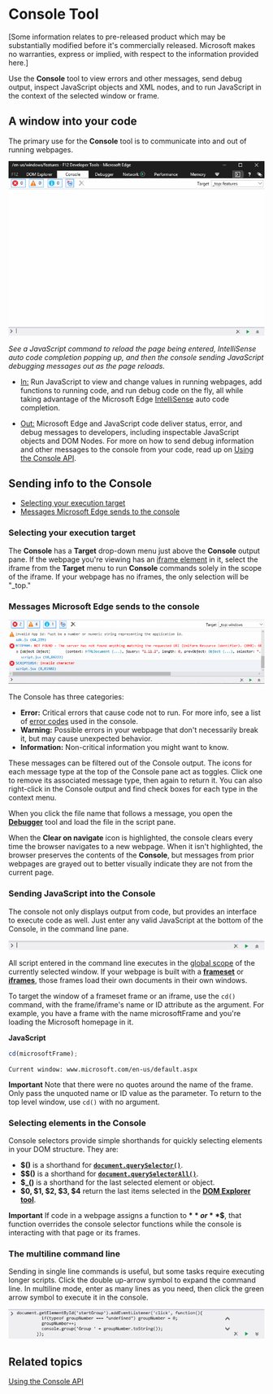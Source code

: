# Console Tool

[Some information relates to pre-released product which may be substantially modified before it's commercially released. Microsoft makes no warranties, express or implied, with respect to the information provided here.]

Use the **Console** tool to view errors and other messages, send debug output, inspect JavaScript objects and XML nodes, and to run JavaScript in the context of the selected window or frame.

## A window into your code

The primary use for the **Console** tool is to communicate into and out of running webpages.

![Edge Console](../media/Edge_Console.gif)

*See a JavaScript command to reload the page being entered, IntelliSense auto code completion popping up, and then the console sending JavaScript debugging messages out as the page reloads.*

   - [In:](#sending-javascript-into-the-console) Run JavaScript to view and change values in running webpages, add functions to running code, and run debug code on the fly, all while taking advantage of the Microsoft Edge [IntelliSense](https://msdn.microsoft.com/en-us/library/hcw1s69b.aspx) auto code completion.

   - [Out:](#sending-info-to-the-console) Microsoft Edge and JavaScript code deliver status, error, and debug messages to developers, including inspectable JavaScript objects and DOM Nodes. For more on how to send debug information and other messages to the console from your code, read up on [Using the Console API](./using-the-console-api/).

## Sending info to the Console

   - [Selecting your execution target](#selecting-your-execution-target)
   - [Messages Microsoft Edge sends to the console](#messages-microsoft-edge-sends-to-the-console)

### Selecting your execution target
The **Console** has a **Target** drop-down menu just above the **Console** output pane. If the webpage you're viewing has an [iframe element]() in it, select the iframe from the **Target** menu to run **Console** commands solely in the scope of the iframe. If your webpage has no iframes, the only selection will be "_top."

### Messages Microsoft Edge sends to the console

![Console System Messages](../media/Edge_Console_messages.gif)
<!--By default, the **Console** won't show any messages until you start it. Start it by opening the F12 developer tools, and selecting the **Console tool** (CTRL + 2). You can also open the **Console** within another tool using the **Show console** button in the upper-right of the tools pane or CTRL + `.-->

The Console has three categories:
   - **Error:** Critical errors that cause code not to run. For more info, see a list of [error codes](./console-error-and-status-codes) used in the console.
   - **Warning:** Possible errors in your webpage that don't necessarily break it, but may cause unexpected behavior.
   - **Information:** Non-critical information you might want to know.

These messages can be filtered out of the Console output. The icons for each message type at the top of the Console pane act as toggles. Click one to remove its associated message type, then again to return it. You can also right-click in the Console output and find check boxes for each type in the context menu.

When you click the file name that follows a message, you open the **[Debugger](../debugger/)** tool and load the file in the script pane.

When the **Clear on navigate** icon is highlighted, the console clears every time the browser navigates to a new webpage. When it isn't highlighted, the browser preserves the contents of the **Console**, but messages from prior webpages are grayed out to better visually indicate they are not from the current page.

### Sending JavaScript into the Console
The console not only displays output from code, but provides an interface to execute code as well. Just enter any valid JavaScript at the bottom of the Console, in the command line pane.

![F12 Console Single Command Line](../media/f12blueconsolecommandsingle.png)

All script entered in the command line executes in the [global scope](https://msdn.microsoft.com/en-us/library/bzt2dkta(v=vs.85).aspx) of the currently selected window. If your webpage is built with a **[frameset](https://msdn.microsoft.com/en-us/library/ms535251(v=vs.85).aspx)** or **[iframes](https://msdn.microsoft.com/en-us/library/ms535258(v=vs.85).aspx)**, those frames load their own documents in their own windows.

To target the window of a frameset frame or an iframe, use the `cd()` command, with the frame/iframe's name or ID attribute as the argument. For example, you have a frame with the name microsoftFrame and you're loading the Microsoft homepage in it.

   **JavaScript**
   ```js
   cd(microsoftFrame);
   ```
   ```
   Current window: www.microsoft.com/en-us/default.aspx
   ```

**Important**  Note that there were no quotes around the name of the frame. Only pass the unquoted name or ID value as the parameter.
To return to the top level window, use `cd()` with no argument.

### Selecting elements in the Console
Console selectors provide simple shorthands for quickly selecting elements in your DOM structure. They are:

   - **$()** is a shorthand for [**`document.querySelector()`**](https://msdn.microsoft.com/en-us/library/cc288169(v=vs.85).aspx).
   - **$$()** is a shorthand for [**`document.querySelectorAll()`**](https://msdn.microsoft.com/en-us/library/cc304115(v=vs.85).aspx).
   - **$_()** is a shorthand for the last selected element or object.
   - **$0, $1, $2, $3, $4** return the last items selected in the [**DOM Explorer tool**](../dom-explorer/).

**Important**  If code in a webpage assigns a function to **$** or **$$**, that function overrides the console selector functions while the console is interacting with that page or its frames.

### The multiline command line

Sending in single line commands is useful, but some tasks require executing longer scripts. Click the double up-arrow symbol to expand the command line. In multiline mode, enter as many lines as you need, then click the green arrow symbol to execute it in the console.

![F12 Console Multiline Command Line](../media/f12blueconsolecommandmultiple.png)

## Related topics
[Using the Console API](./using-the-console-api/)

